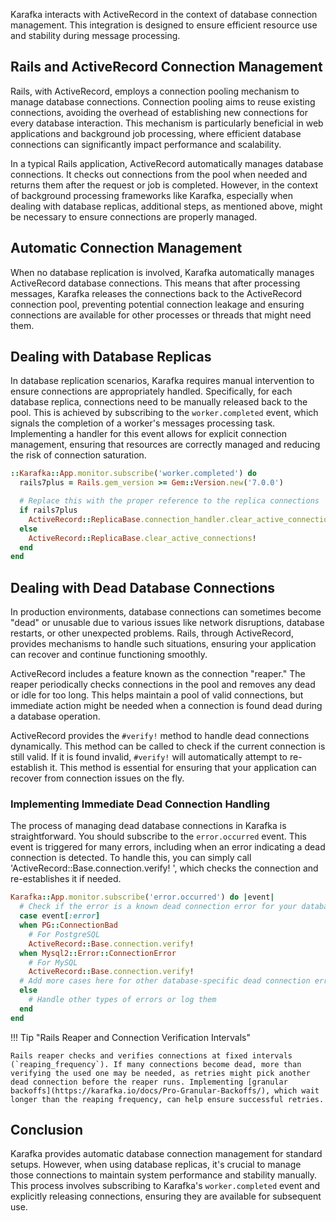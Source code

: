 Karafka interacts with ActiveRecord in the context of database connection management. This integration is designed to ensure efficient resource use and stability during message processing.

## Rails and ActiveRecord Connection Management

Rails, with ActiveRecord, employs a connection pooling mechanism to manage database connections. Connection pooling aims to reuse existing connections, avoiding the overhead of establishing new connections for every database interaction. This mechanism is particularly beneficial in web applications and background job processing, where efficient database connections can significantly impact performance and scalability.

In a typical Rails application, ActiveRecord automatically manages database connections. It checks out connections from the pool when needed and returns them after the request or job is completed. However, in the context of background processing frameworks like Karafka, especially when dealing with database replicas, additional steps, as mentioned above, might be necessary to ensure connections are properly managed.

## Automatic Connection Management

When no database replication is involved, Karafka automatically manages ActiveRecord database connections. This means that after processing messages, Karafka releases the connections back to the ActiveRecord connection pool, preventing potential connection leakage and ensuring connections are available for other processes or threads that might need them.

## Dealing with Database Replicas

In database replication scenarios, Karafka requires manual intervention to ensure connections are appropriately handled. Specifically, for each database replica, connections need to be manually released back to the pool. This is achieved by subscribing to the `worker.completed` event, which signals the completion of a worker's messages processing task. Implementing a handler for this event allows for explicit connection management, ensuring that resources are correctly managed and reducing the risk of connection saturation.

```ruby
::Karafka::App.monitor.subscribe('worker.completed') do
  rails7plus = Rails.gem_version >= Gem::Version.new('7.0.0')

  # Replace this with the proper reference to the replica connections
  if rails7plus
    ActiveRecord::ReplicaBase.connection_handler.clear_active_connections!
  else
    ActiveRecord::ReplicaBase.clear_active_connections!
  end
end
```

## Dealing with Dead Database Connections

In production environments, database connections can sometimes become  "dead" or unusable due to various issues like network disruptions,  database restarts, or other unexpected problems. Rails, through ActiveRecord, provides mechanisms to handle such situations, ensuring your application can recover and continue functioning smoothly.

ActiveRecord includes a feature known as the connection "reaper." The reaper periodically checks connections in the pool and removes any dead or idle for too long. This helps maintain a pool of valid connections, but immediate action might be needed when a connection is found dead during a database operation.

ActiveRecord provides the `#verify!` method to handle dead connections dynamically. This method can be called to check if the current connection is still valid. If it is found invalid, `#verify!` will automatically attempt to re-establish it. This method is essential for ensuring that your application can recover from connection issues on the fly.

### Implementing Immediate Dead Connection Handling

The process of managing dead database connections in Karafka is straightforward. You should subscribe to the `error.occurred` event. This event is triggered for many errors, including when an error indicating a dead connection is detected. To handle this, you can simply call 'ActiveRecord::Base.connection.verify! ', which checks the connection and re-establishes it if needed.

```ruby
Karafka::App.monitor.subscribe('error.occurred') do |event|
  # Check if the error is a known dead connection error for your database
  case event[:error]
  when PG::ConnectionBad
    # For PostgreSQL
    ActiveRecord::Base.connection.verify!
  when Mysql2::Error::ConnectionError
    # For MySQL
    ActiveRecord::Base.connection.verify!
  # Add more cases here for other database-specific dead connection errors
  else
    # Handle other types of errors or log them
  end
end
```

!!! Tip "Rails Reaper and Connection Verification Intervals"

    Rails reaper checks and verifies connections at fixed intervals (`reaping_frequency`). If many connections become dead, more than verifying the used one may be needed, as retries might pick another dead connection before the reaper runs. Implementing [granular backoffs](https://karafka.io/docs/Pro-Granular-Backoffs/), which wait longer than the reaping frequency, can help ensure successful retries.

## Conclusion

Karafka provides automatic database connection management for standard setups. However, when using database replicas, it's crucial to manage those connections to maintain system performance and stability manually. This process involves subscribing to Karafka's `worker.completed` event and explicitly releasing connections, ensuring they are available for subsequent use.
